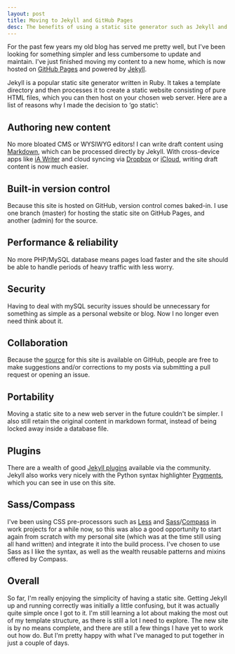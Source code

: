 ```yaml
---
layout: post
title: Moving to Jekyll and GitHub Pages
desc: The benefits of using a static site generator such as Jekyll and hosting a blog on GitHub Pages
---
```


For the past few years my old blog has served me pretty well, but I've been looking for something simpler and less cumbersome to update and maintain. I've just finished moving my content to a new home, which is now hosted on [GitHub Pages](http://pages.github.com/) and powered by [Jekyll](http://jekyllrb.com/). 

Jekyll is a popular static site generator written in Ruby. It takes a template directory and then processes it to create a static website consisting of pure HTML files, which you can then host on your chosen web server. Here are a list of reasons why I made the decision to ‘go static’:

Authoring new content
---------------------

No more bloated <abbr>CMS</abbr> or <abbr>WYSIWYG</abbr> editors! I can write draft content using [Markdown](http://daringfireball.net/projects/markdown/), which can be processed directly by Jekyll. With cross-device apps like [iA Writer](http://www.iawriter.com/) and cloud syncing via [Dropbox](https://www.dropbox.com/) or [iCloud](https://www.icloud.com/), writing draft content is now much easier.

Built-in version control
------------------------

Because this site is hosted on GitHub, version control comes baked-in. I use one branch (master) for hosting the static site on GitHub Pages, and another (admin) for the source.

Performance & reliability
------------------------- 

No more PHP/MySQL database means pages load faster and the site should be able to handle periods of heavy traffic with less worry.

Security
--------

Having to deal with mySQL security issues should be unnecessary for something as simple as a personal website or blog. Now I no longer even need think about it.

Collaboration
-------------

Because the [source](https://github.com/alexgibson/alexgibson.github.com) for this site is available on GitHub, people are free to make suggestions and/or corrections to my posts via submitting a pull request or opening an issue.

Portability
-----------

Moving a static site to a new web server in the future couldn't be simpler. I also still retain the original content in markdown format, instead of being locked away inside a database file.

Plugins
-------

There are a wealth of good [Jekyll plugins](https://github.com/mojombo/jekyll/wiki/Plugins) available via the community. Jekyll also works very nicely with the Python syntax highlighter [Pygments](http://pygments.org/), which you can see in use on this site.

Sass/Compass
------------

I've been using CSS pre-processors such as [Less](http://lesscss.org/) and [Sass](http://sass-lang.com/)/[Compass](http://compass-style.org/) in work projects for a while now, so this was also a good opportunity to start again from scratch with my personal site (which was at the time still using all hand written) and integrate it into the build process. I've chosen to use Sass as I like the syntax, as well as the wealth reusable patterns and mixins offered by Compass.

Overall
-------

So far, I'm really enjoying the simplicity of having a static site. Getting Jekyll up and running correctly was initially a little confusing, but it was actually quite simple once I got to it. I'm still learning a lot about making the most out of my template structure, as there is still a lot I need to explore. The new site is by no means complete, and there are still a few things I have yet to work out how do. But I'm pretty happy with what I've managed to put together in just a couple of days.
